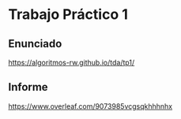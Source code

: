 # Trabajo Práctico 1

## Enunciado
https://algoritmos-rw.github.io/tda/tp1/
## Informe
https://www.overleaf.com/9073985vcgsqkhhhnhx
